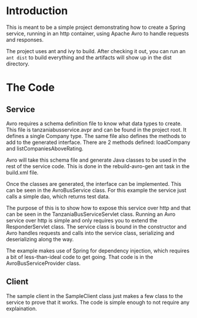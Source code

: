# Introduction #

This is meant to be a simple project demonstrating how to create a Spring service, running in an http container, using Apache Avro to handle requests and responses.

The project uses ant and ivy to build.  After checking it out, you can run an `ant dist` to build everything and the artifacts will show up in the dist directory.

# The Code #

## Service ##
Avro requires a schema definition file to know what data types to create.  This file is tanzaniabusservice.avpr and can be found in the project root.  It defines a single Company type.  The same file also defines the methods to add to the generated interface.  There are 2 methods defined: loadCompany and listCompaniesAboveRating.

Avro will take this schema file and generate Java classes to be used in the rest of the service code.  This is done in the rebuild-avro-gen ant task in the build.xml file.

Once the classes are generated, the interface can be implemented.  This can be seen in the AvroBusService class.  For this example the service just calls a simple dao, which returns test data.

The purpose of this is to show how to expose this service over http and that can be seen in the TanzaniaBusServiceServlet class.  Running an Avro service over http is simple and only requires you to extend the ResponderServlet class.  The service class is bound in the constructor and Avro handles requests and calls into the service class, serializing and deserializing along the way.

The example makes use of Spring for dependency injection, which requires a bit of less-than-ideal code to get going.  That code is in the AvroBusServiceProvider class.

## Client ##
The sample client in the SampleClient class just makes a few class to the service to prove that it works.  The code is simple enough to not require any explaination.